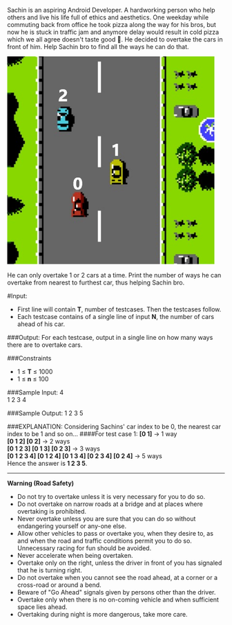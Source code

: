 Sachin is an aspiring Android Developer. A hardworking person who help others and live his life full of ethics and aesthetics. One weekday while commuting back from office he took pizza along the way for his bros, but now he is stuck in traffic jam and anymore delay would result in cold pizza which we all agree doesn't taste good 🤮. He decided to overtake the cars in front of him. Help Sachin bro to find all the ways he can do that. 

![Highway to Hell](https://raw.githubusercontent.com/aniruddha0pandey/Code-Archive/master/Author/Highway_to_Hell/res/highway.png "Highway to Hell")

He can only overtake 1 or 2 cars at a time. Print the number of ways he can overtake from nearest to furthest car, thus helping Sachin bro.


#Input:
- First line will contain **T**, number of testcases. Then the testcases follow. 
- Each testcase contains of a single line of input **N**, the number of cars ahead of his car.


###Output:
For each testcase, output in a single line on how many ways there are to overtake cars.


###Constraints
- 1 ≤ **T** ≤ 1000
- 1 ≤ **n** ≤ 100


###Sample Input:
4  
1 2 3 4


###Sample Output:
1 2 3 5


###EXPLANATION:
Considering Sachins' car index to be 0, the nearest car index to be 1 and so on...
####For test case 1:
**[0 1]** -> 1 way  
**[0 1 2] [0 2]** -> 2 ways  
**[0 1 2 3] [0 1 3] [0 2 3]** -> 3 ways  
**[0 1 2 3 4] [0 1 2 4] [0 1 3 4] [0 2 3 4] [0 2 4]** -> 5 ways  
Hence the answer is **1 2 3 5**.

---------
**Warning (Road Safety)**
- Do not try to overtake unless it is very necessary for you to do so.
- Do not overtake on narrow roads at a bridge and at places where overtaking is prohibited.
- Never overtake unless you are sure that you can do so without endangering yourself or any-one else.
- Allow other vehicles to pass or overtake you, when they desire to, as and when the road and traffic conditions permit you to do so. Unnecessary racing for fun should be avoided.
- Never accelerate when being overtaken.
- Overtake only on the right, unless the driver in front of you has signaled that he is turning right.
- Do not overtake when you cannot see the road ahead, at a corner or a cross-road or around a bend.
- Beware of "Go Ahead" signals given by persons other than the driver.
- Overtake only when there is no on-coming vehicle and when sufficient space lies ahead.
- Overtaking during night is more dangerous, take more care.

